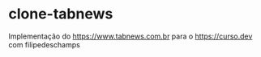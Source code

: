 # clone-tabnews

Implementação do https://www.tabnews.com.br para o https://curso.dev com filipedeschamps
